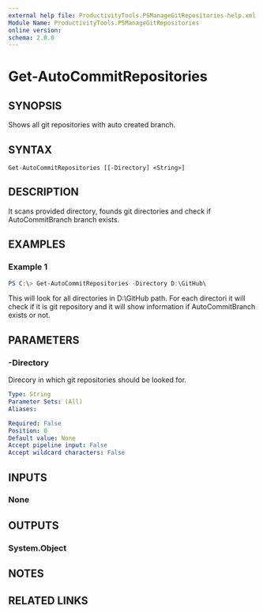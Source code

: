 ```yaml
---
external help file: ProductivityTools.PSManageGitRepositories-help.xml
Module Name: ProductivityTools.PSManageGitRepositories
online version:
schema: 2.0.0
---
```


# Get-AutoCommitRepositories

## SYNOPSIS
Shows all git repositories with auto created branch.

## SYNTAX

```
Get-AutoCommitRepositories [[-Directory] <String>]
```

## DESCRIPTION
It scans provided directory, founds git directories and check if AutoCommitBranch branch exists. 

## EXAMPLES

### Example 1
```powershell
PS C:\> Get-AutoCommitRepositories -Directory D:\GitHub\
```

This will look for all directories in D:\GitHub path. For each directori it will check if it is git repository and it will show information if AutoCommitBranch exists or not.

## PARAMETERS

### -Directory
Direcory in which git repositories should be looked for.

```yaml
Type: String
Parameter Sets: (All)
Aliases:

Required: False
Position: 0
Default value: None
Accept pipeline input: False
Accept wildcard characters: False
```

## INPUTS

### None

## OUTPUTS

### System.Object
## NOTES

## RELATED LINKS
